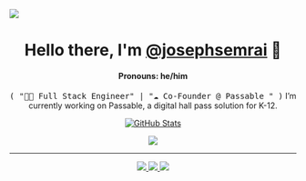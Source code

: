 ![](https://media-exp1.licdn.com/dms/image/C4E1BAQEvrGXFdpTAKw/company-background_10000/0/1601244621688?e=1609812000&v=beta&t=-RFeWggHxzqgFtZ7JnczSj-ubtm0kB9DbaK1V6f039s)

<p>
  <h1 align="center">
    <b>Hello there, I'm <a href="https://github.com/JosephSemrai">@josephsemrai</a> 👋</b>
  </h1>
  <h4 align="center">
    <b>Pronouns: he/him</b>
  </h4>
  <p align="center">
    <samp>( "👨‍💻 Full Stack Engineer" | "☁️ Co-Founder @ Passable " )</samp>
    I’m currently working on Passable, a digital hall pass solution for K-12.
  </p>
</p>

<p align="center">
  <a href="https://github.com/JosephSemrai">
    <img alt="GitHub Stats" src="https://github-readme-stats.vercel.app/api?username=JosephSemrai&show_icons=true&theme=graywhite&count_private=true&include_all_commits=true" />
  </a>
</p>

<p align="center">
<img src="https://visitor-badge.laobi.icu/badge?page_id=josephsemrai.visitor-badge" />
</p>

-----
<p align="center">
  <a href="https://github.com/JosephSemrai">
    <img src="https://img.shields.io/badge/github-JosephSemrai-211F1F?logo=github&logoColor=white&style=flat-square" />
  </a>
  <a href="https://josephsemrai.com">
    <img src="https://img.shields.io/badge/website-JosephSemrai.com-1BC?logo=react&logoColor=white&style=flat-square" />
  </a>
  <a href="https://www.linkedin.com/in/~joe">
    <img src="https://img.shields.io/badge/linkedin-Joseph Semrai-0072B1?logo=linkedin&style=flat-square" />
  </a>
</p>
